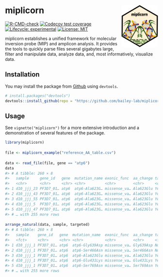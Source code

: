 <!-- README.md is generated from README.Rmd. Please edit that file -->

# miplicorn <a href='https://bailey-lab.github.io/miplicorn'><img src='man/figures/logo.png' align="right" height="138" /></a>

<!-- badges: start -->

[![R-CMD-check](https://github.com/bailey-lab/miplicorn/workflows/R-CMD-check/badge.svg)](https://github.com/bailey-lab/miplicorn/actions)
[![Codecov test
coverage](https://codecov.io/gh/bailey-lab/miplicorn/branch/master/graph/badge.svg)](https://codecov.io/gh/bailey-lab/miplicorn?branch=main)
[![Lifecycle:
experimental](https://img.shields.io/badge/lifecycle-experimental-orange.svg)](https://lifecycle.r-lib.org/articles/stages.html#experimental)
[![License:
MIT](https://img.shields.io/badge/License-MIT-yellow.svg)](https://opensource.org/licenses/MIT)

<!-- badges: end -->

miplicorn establishes a unified framework for molecular inversion probe
(MIP) and amplicon analysis. It provides the tools to quickly parse
files several gigabytes large, filter and manipulate data, analyze data,
and, most informatively, visualize data.

## Installation

You may install the package from
[Github](https://github.com/bailey-lab/miplicorn) using `devtools`.

```r
# install.packages("devtools")
devtools::install_github(repo = "https://github.com/bailey-lab/miplicorn")
```

## Usage

See `vignette("miplicorn")` for a more extensive introduction and a
demonstration of several features of the package.

```r
library(miplicorn)

file <- miplicorn_example("reference_AA_table.csv")

data <- read_file(file, gene == "atp6")
data
#> # A tibble: 260 × 8
#>   sample     gene_id   gene  mutation_name exonic_func  aa_change targeted value
#>   <chr>      <chr>     <chr> <chr>         <chr>        <chr>     <chr>    <dbl>
#> 1 d10_jjj_23 PF3D7_01… atp6  atp6-Ala623G… missense_va… Ala623Glu Yes        608
#> 2 d10_jjj_43 PF3D7_01… atp6  atp6-Ala623G… missense_va… Ala623Glu Yes         20
#> 3 d10_jjj_55 PF3D7_01… atp6  atp6-Ala623G… missense_va… Ala623Glu Yes        158
#> 4 d10_jjj_5  PF3D7_01… atp6  atp6-Ala623G… missense_va… Ala623Glu Yes          2
#> 5 d10_jjj_47 PF3D7_01… atp6  atp6-Ala623G… missense_va… Ala623Glu Yes          1
#> # … with 255 more rows

arrange_natural(data, sample, targeted)
#> # A tibble: 260 × 8
#>   sample    gene_id   gene  mutation_name  exonic_func  aa_change targeted value
#>   <fct>     <chr>     <chr> <chr>          <chr>        <chr>     <fct>    <dbl>
#> 1 d10_jjj_1 PF3D7_01… atp6  atp6-Gly639Asp missense_va… Gly639Asp No          10
#> 2 d10_jjj_1 PF3D7_01… atp6  atp6-Ser466Asn missense_va… Ser466Asn No           2
#> 3 d10_jjj_1 PF3D7_01… atp6  atp6-Ala623Glu missense_va… Ala623Glu Yes         10
#> 4 d10_jjj_1 PF3D7_01… atp6  atp6-Glu431Lys missense_va… Glu431Lys Yes          5
#> 5 d10_jjj_1 PF3D7_01… atp6  atp6-Ser769Asn missense_va… Ser769Asn Yes          1
#> # … with 255 more rows
```
